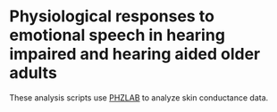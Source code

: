 # Physiological responses to emotional speech in hearing impaired and hearing aided older adults

These analysis scripts use [PHZLAB](https://github.com/gabenespoli/phzlab) to analyze skin conductance data.
